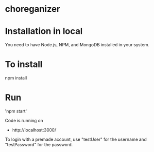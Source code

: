 # choreganizer

# Installation in local

You need to have Node.js, NPM, and MongoDB installed in your system.

# To install

npm install

# Run

'npm start'

Code is running on
+ http://localhost:3000/

To login with a premade account, use "testUser" for the username and "testPassword" for the password.